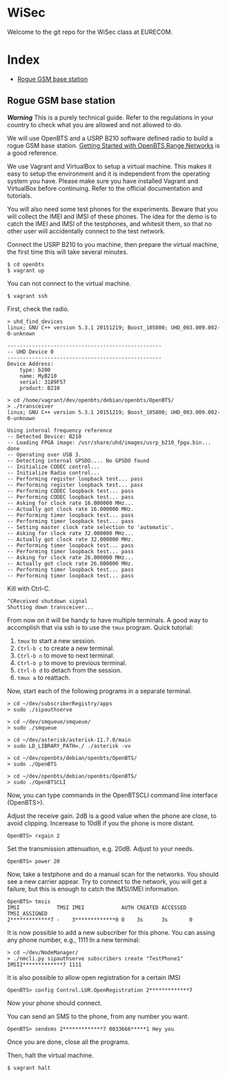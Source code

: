 # WiSec

Welcome to the git repo for the WiSec class at EURECOM.

# Index

* [Rogue GSM base station](#RogueGSM)

## <a name="RogueGSM"></a>Rogue GSM base station

***Warning***
This is a purely technical guide.
Refer to the regulations in your country to check what you are allowed and not allowed to do.

We will use OpenBTS and a USRP B210 software defined radio to build a rogue GSM base station.
[Getting Started with OpenBTS Range Networks](http://www.openbts.org/site/wp-content/uploads/ebook/Getting_Started_with_OpenBTS_Range_Networks.pdf)
is a good reference.

We use Vagrant and VirtualBox to setup a virtual machine. This makes it easy to setup the environment and it is independent from the operating system you have. Please make sure you have installed Vagrant and VirtualBox before continuing. Refer to the official documentation and tutorials.

You will also need some test phones for the experiments.
Beware that you will collect the IMEI and IMSI of these phones.
The idea for the demo is to catch the IMEI and IMSI of the testphones, and whitesit them, so that
no other user will accidentally connect to the test network.

Connect the USRP B210 to you machine, then prepare the virtual machine, the first time this will take several minutes.
```
$ cd openbts
$ vagrant up
```

You can not connect to the virtual machine.
```
$ vagrant ssh
```

First, check the radio.
```
> uhd_find_devices
linux; GNU C++ version 5.3.1 20151219; Boost_105800; UHD_003.009.002-0-unknown

--------------------------------------------------
-- UHD Device 0
--------------------------------------------------
Device Address:
    type: b200
    name: MyB210
    serial: 3189F57
    product: B210
```
```
> cd /home/vagrant/dev/openbts/debian/openbts/OpenBTS/
> ./transceiver
linux; GNU C++ version 5.3.1 20151219; Boost_105800; UHD_003.009.002-0-unknown

Using internal frequency reference
-- Detected Device: B210
-- Loading FPGA image: /usr/share/uhd/images/usrp_b210_fpga.bin... done
-- Operating over USB 3.
-- Detecting internal GPSDO.... No GPSDO found
-- Initialize CODEC control...
-- Initialize Radio control...
-- Performing register loopback test... pass
-- Performing register loopback test... pass
-- Performing CODEC loopback test... pass
-- Performing CODEC loopback test... pass
-- Asking for clock rate 16.000000 MHz... 
-- Actually got clock rate 16.000000 MHz.
-- Performing timer loopback test... pass
-- Performing timer loopback test... pass
-- Setting master clock rate selection to 'automatic'.
-- Asking for clock rate 32.000000 MHz... 
-- Actually got clock rate 32.000000 MHz.
-- Performing timer loopback test... pass
-- Performing timer loopback test... pass
-- Asking for clock rate 26.000000 MHz... 
-- Actually got clock rate 26.000000 MHz.
-- Performing timer loopback test... pass
-- Performing timer loopback test... pass
```
Kill with Ctrl-C.
```
^CReceived shutdown signal
Shutting down transceiver...
```

From now on it will be handy to have multiple terminals.
A good way to accomplish that via ssh is to use the ```tmux``` program.
Quick tutorial:
1. ```tmux``` to start a new session.
2. ```Ctrl-b c``` to create a new terminal.
3. ```Ctrl-b n``` to move to next terminal.
4. ```Ctrl-b p``` to move to previous terminal.
4. ```Ctrl-b d``` to detach from the session.
5. ```tmux a``` to reattach.

Now, start each of the following programs in a separate terminal.
```
> cd ~/dev/subscriberRegistry/apps
> sudo ./sipauthserve
```
```
> cd ~/dev/smqueue/smqueue/
> sudo ./smqueue
```
```
> cd ~/dev/asterisk/asterisk-11.7.0/main
> sudo LD_LIBRARY_PATH=./ ./asterisk -vv
```
```
> cd ~/dev/openbts/debian/openbts/OpenBTS/
> sudo ./OpenBTS
```
```
> cd ~/dev/openbts/debian/openbts/OpenBTS/
> sudo ./OpenBTSCLI
```

Now, you can type commands in the OpenBTSCLI command line interface (OpenBTS>).

Adjust the receive gain.
2dB is a good value when the phone are close, to avoid clipping.
Incerease to 10dB if you the phone is more distant.
```
OpenBTS> rxgain 2
```

Set the transmission attenuation, e.g. 20dB.
Adjust to your needs.
```
OpenBTS> power 20
```

Now, take a testphone and do a manual scan for the networks.
You should see a new carrier appear.
Try to connect to the network, you will get a failure, but this is enough to catch the IMSI/IMEI information.
```
OpenBTS> tmsis
IMSI            TMSI IMEI            AUTH CREATED ACCESSED TMSI_ASSIGNED
2*************7 -    3*************0 0    3s      3s       0             
```

It is now possible to add a new subscriber for this phone.
You can assing any phone number, e.g., 1111
In a new terminal:
```
> cd ~/dev/NodeManager/
> ./nmcli.py sipauthserve subscribers create "TestPhone1" IMSI2*************7 1111
```

It is also possible to allow open registration for a certain IMSI
```
OpenBTS> config Control.LUR.OpenRegistration 2*************7
```

Now your phone should connect.

You can send an SMS to the phone, from any number you want.
```
OpenBTS> sendsms 2*************7 0033666*****1 Hey you
```

Once you are done, close all the programs.

Then, halt the virtual machine.
```
$ vagrant halt
```




